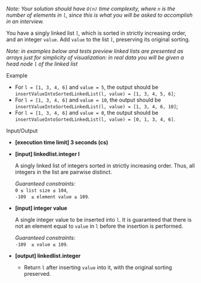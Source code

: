 
_Note: Your solution should have  `O(n)`  time complexity, where  `n`  is the number of elements in  `l`, since this is what you will be asked to accomplish in an interview._

You have a singly linked list  _`l`_, which is sorted in strictly increasing order, and an integer  `value`. Add  `value`  to the list  _`l`_, preserving its original sorting.

_Note: in examples below and tests preview linked lists are presented as arrays just for simplicity of visualization: in real data you will be given a head node  `l`  of the linked list_

Example

-   For  `l = [1, 3, 4, 6]`  and  `value = 5`, the output should be  
    `insertValueIntoSortedLinkedList(l, value) = [1, 3, 4, 5, 6]`;
-   For  `l = [1, 3, 4, 6]`  and  `value = 10`, the output should be  
    `insertValueIntoSortedLinkedList(l, value) = [1, 3, 4, 6, 10]`;
-   For  `l = [1, 3, 4, 6]`  and  `value = 0`, the output should be  
    `insertValueIntoSortedLinkedList(l, value) = [0, 1, 3, 4, 6]`.

Input/Output

-   **[execution time limit] 3 seconds (cs)**
    
-   **[input] linkedlist.integer l**
    
    A singly linked list of integers sorted in strictly increasing order. Thus, all integers in the list are pairwise distinct.
    
    _Guaranteed constraints:_  
    `0 ≤ list size ≤ 104`,  
    `-109  ≤ element value ≤ 109`.
    
-   **[input] integer value**
    
    A single integer value to be inserted into  `l`. It is guaranteed that there is not an element equal to  `value`  in  `l`  before the insertion is performed.
    
    _Guaranteed constraints:_  
    `-109  ≤ value ≤ 109`.
    
-   **[output] linkedlist.integer**
    
    -   Return  `l`  after inserting  `value`  into it, with the original sorting preserved.
